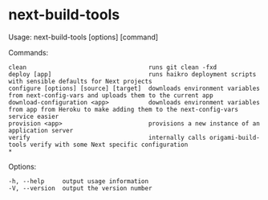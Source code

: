 # next-build-tools

  Usage: next-build-tools [options] [command]


  Commands:

    clean                                  runs git clean -fxd
    deploy [app]                           runs haikro deployment scripts with sensible defaults for Next projects
    configure [options] [source] [target]  downloads environment variables from next-config-vars and uploads them to the current app
    download-configuration <app>           downloads environment variables from app from Heroku to make adding them to the next-config-vars service easier
    provision <app>                        provisions a new instance of an application server
    verify                                 internally calls origami-build-tools verify with some Next specific configuration
    *

  Options:

    -h, --help     output usage information
    -V, --version  output the version number
